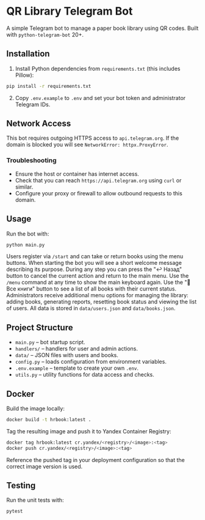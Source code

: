 # QR Library Telegram Bot

A simple Telegram bot to manage a paper book library using QR codes. Built with `python-telegram-bot` 20+.

## Installation

1. Install Python dependencies from `requirements.txt` (this includes Pillow):

```bash
pip install -r requirements.txt
```

2. Copy `.env.example` to `.env` and set your bot token and administrator Telegram IDs.

## Network Access

This bot requires outgoing HTTPS access to `api.telegram.org`. If the domain is blocked you will see `NetworkError: httpx.ProxyError`.

### Troubleshooting

- Ensure the host or container has internet access.
- Check that you can reach `https://api.telegram.org` using `curl` or similar.
- Configure your proxy or firewall to allow outbound requests to this domain.

## Usage

Run the bot with:

```bash
python main.py
```

Users register via `/start` and can take or return books using the menu buttons.
When starting the bot you will see a short welcome message describing its purpose.
During any step you can press the "↩️ Назад" button to cancel the current action
and return to the main menu. Use the `/menu` command at any time to show the main keyboard again.
Use the "📖 Все книги" button to see a list of all books with their current status.
Administrators receive additional menu options for managing the library: adding books, generating reports, resetting book status and viewing the list of users.
All data is stored in `data/users.json` and `data/books.json`.

## Project Structure

- `main.py` – bot startup script.
- `handlers/` – handlers for user and admin actions.
- `data/` – JSON files with users and books.
- `config.py` – loads configuration from environment variables.
- `.env.example` – template to create your own `.env`.
- `utils.py` – utility functions for data access and checks.

## Docker

Build the image locally:

```bash
docker build -t hrbook:latest .
```

Tag the resulting image and push it to Yandex Container Registry:

```bash
docker tag hrbook:latest cr.yandex/<registry>/<image>:<tag>
docker push cr.yandex/<registry>/<image>:<tag>
```

Reference the pushed tag in your deployment configuration so that the correct
image version is used.

## Testing

Run the unit tests with:

```bash
pytest
```


